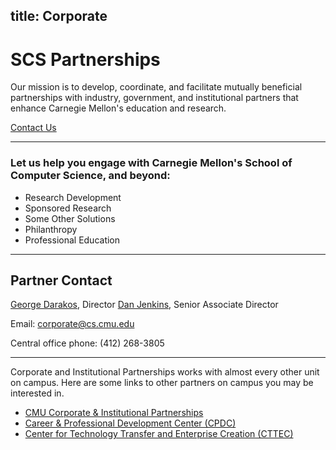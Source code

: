 title: Corporate
---
# SCS Partnerships

Our mission is to develop, coordinate, and facilitate mutually beneficial partnerships with industry, government, and institutional partners that enhance Carnegie Mellon's education and research.

[Contact Us](mailto:corporate@cs.cmu.edu)

* * *

### Let us help you engage with Carnegie Mellon's School of Computer Science, and beyond:

* Research Development
* Sponsored Research
* Some Other Solutions
* Philanthropy
* Professional Education

* * *

## Partner Contact

[George Darakos](directory/george_darakos), Director
[Dan Jenkins](directory/daniel_jenkins), Senior Associate Director

Email: [corporate@cs.cmu.edu](mailto:corporate@cs.cmu.edu)

Central office phone: (412) 268-3805

* * *

Corporate and Institutional Partnerships works with almost every other unit on campus. Here are some links to other partners on campus you may be interested in.

* [CMU Corporate & Institutional Partnerships](https://www.cmu.edu/corporate/)
* [Career & Professional Development Center (CPDC)](https://www.cmu.edu/career/)
* [Center for Technology Transfer and Enterprise Creation (CTTEC)](http://www.cmu.edu/cttec/)
